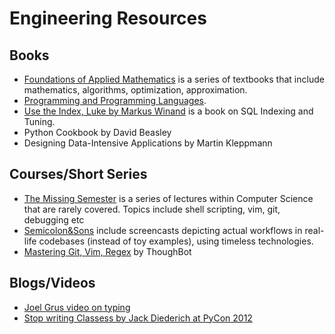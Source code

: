 # Engineering Resources 
## Books
- [Foundations of Applied Mathematics](https://foundations-of-applied-mathematics.github.io/) is a series of textbooks that include mathematics, algorithms, optimization, approximation. 
- [Programming and Programming Languages](https://papl.cs.brown.edu/2020/). 
- [Use the Index, Luke by Markus Winand](https://use-the-index-luke.com/) is a book on SQL Indexing and Tuning.
- Python Cookbook by David Beasley
- Designing Data-Intensive Applications by  Martin Kleppmann


## Courses/Short Series
- [The Missing Semester](https://missing.csail.mit.edu/) is a series of lectures within Computer Science that are rarely covered. Topics include shell scripting, vim, git, debugging etc 
- [Semicolon&Sons](https://www.semicolonandsons.com/) include screencasts depicting actual workflows in real-life codebases (instead of toy examples), using timeless technologies. 
- [Mastering Git, Vim, Regex](https://thoughtbot.com/upcase/workflow) by ThoughBot

## Blogs/Videos
- [Joel Grus video on typing](https://www.youtube.com/watch?v=o64FV-ez6Gw)
- [Stop writing Classess by Jack Diederich at PyCon 2012](https://www.youtube.com/watch?v=o9pEzgHorH0)


